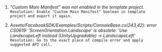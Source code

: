 1. _"Custom Main Manifest" was not enabled in the template project._\
``Resolution: Enable "Custom Main Manifest" boolean in template project and export it again.``

2. _Assets/FacebookSDK/Examples/Scripts/ConsoleBase.cs(243,42): error CS0619: 'ScreenOrientation.Landscape' is obsolete: 'Use LandscapeLeft instead (UnityUpgradable) -> LandscapeLeft'_\
``Resolution: Go to the exact place of compile error and apply suggested API call.``
